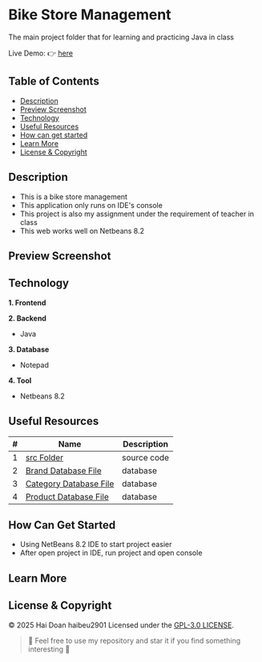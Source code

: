 # Bike Store Management

The main project folder that for learning and practicing Java in class

Live Demo: :point_right: [here]()

## Table of Contents
- [Description](#description)
- [Preview Screenshot](#preview-screenshot)
- [Technology](#technology)
- [Useful Resources](#useful-resources)
- [How can get started](#how-can-get-started)
- [Learn More](#learn-more)
- [License & Copyright](#license--copyright)

## Description
- This is a bike store management
- This application only runs on IDE's console
- This project is also my assignment under the requirement of teacher in class
- This web works well on Netbeans 8.2

## Preview Screenshot

<div align="center">
<!--   <img src="" alt="Login Page" width="45%"></img> &nbsp;&nbsp; <img src="" alt="SignUp Page" width="45%"></img>
  <img src="" alt="Search Page" width="45%"></img> &nbsp;&nbsp; <img src="" alt="Profile" width="45%"></img>
  <img src="" alt="Invalid" width="45%"></img> &nbsp;&nbsp; <img src="" alt="Error 404" width="45%"></img>
  <img src="" alt="Book Store" width="45%"></img> &nbsp;&nbsp; <img src="" alt="View Cart" width="45%"></img>
  <img src="" alt="Check Out" width="45%"></img> &nbsp;&nbsp; <img src="" alt="Check Out Success" width="45%"></img> -->
</div>
  
## Technology
**1. Frontend**

**2. Backend**
  - Java

**3. Database**
  - Notepad

**4. Tool**
  - Netbeans 8.2

## Useful Resources

#| Name | Description
-| ---- | -----------
1| [src Folder](https://github.com/haibeu2901/lab211-BikeStore/tree/main/src) | source code
2| [Brand Database File](https://github.com/haibeu2901/lab211-BikeStore/blob/main/Brand.txt) | database 
3| [Category Database File](https://github.com/haibeu2901/lab211-BikeStore/blob/main/Category.txt) | database 
4| [Product Database File](https://github.com/haibeu2901/lab211-BikeStore/blob/main/Product.txt) | database 


## How Can Get Started

- Using NetBeans 8.2 IDE to start project easier
- After open project in IDE, run project and open console

## Learn More


## License & Copyright
&copy; 2025 Hai Doan haibeu2901 Licensed under the [GPL-3.0 LICENSE](https://github.com/haibeu2901/prj301-ProductIntroduction/blob/main/LICENSE).

> :love_you_gesture: Feel free to use my repository and star it if you find something interesting :love_you_gesture:
